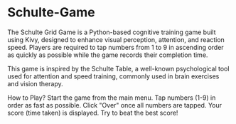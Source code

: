 # Schulte-Game
The Schulte Grid Game is a Python-based cognitive training game built using Kivy, designed to enhance visual perception, attention, and reaction speed. Players are required to tap numbers from 1 to 9 in ascending order as quickly as possible while the game records their completion time.

This game is inspired by the Schulte Table, a well-known psychological tool used for attention and speed training, commonly used in brain exercises and vision therapy.

How to Play?
 Start the game from the main menu.
 Tap numbers (1-9) in order as fast as possible.
 Click "Over" once all numbers are tapped.
 Your score (time taken) is displayed.
 Try to beat the best score!
